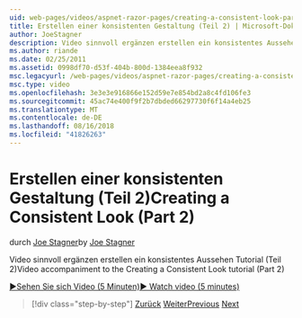 ```yaml
---
uid: web-pages/videos/aspnet-razor-pages/creating-a-consistent-look-part-2
title: Erstellen einer konsistenten Gestaltung (Teil 2) | Microsoft-Dokumentation
author: JoeStagner
description: Video sinnvoll ergänzen erstellen ein konsistentes Aussehen Tutorial (Teil 2)
ms.author: riande
ms.date: 02/25/2011
ms.assetid: 0998df70-d53f-404b-800d-1384eea8f932
msc.legacyurl: /web-pages/videos/aspnet-razor-pages/creating-a-consistent-look-part-2
msc.type: video
ms.openlocfilehash: 3e3e3e916866e152d59e7e854bd2a8c4fd106fe3
ms.sourcegitcommit: 45ac74e400f9f2b7dbded66297730f6f14a4eb25
ms.translationtype: MT
ms.contentlocale: de-DE
ms.lasthandoff: 08/16/2018
ms.locfileid: "41826263"
---
```

<a name="creating-a-consistent-look-part-2"></a><span data-ttu-id="917b5-103">Erstellen einer konsistenten Gestaltung (Teil 2)</span><span class="sxs-lookup"><span data-stu-id="917b5-103">Creating a Consistent Look (Part 2)</span></span>
====================
<span data-ttu-id="917b5-104">durch [Joe Stagner](https://github.com/JoeStagner)</span><span class="sxs-lookup"><span data-stu-id="917b5-104">by [Joe Stagner](https://github.com/JoeStagner)</span></span>

<span data-ttu-id="917b5-105">Video sinnvoll ergänzen erstellen ein konsistentes Aussehen Tutorial (Teil 2)</span><span class="sxs-lookup"><span data-stu-id="917b5-105">Video accompaniment to the Creating a Consistent Look tutorial (Part 2)</span></span>

[<span data-ttu-id="917b5-106">&#9654;Sehen Sie sich Video (5 Minuten)</span><span class="sxs-lookup"><span data-stu-id="917b5-106">&#9654; Watch video (5 minutes)</span></span>](https://channel9.msdn.com/Blogs/ASP-NET-Site-Videos/creating-a-consistent-look-part-2)

> [!div class="step-by-step"]
> <span data-ttu-id="917b5-107">[Zurück](creating-a-consistent-look-part-1.md)
> [Weiter](working-with-forms-part-1.md)</span><span class="sxs-lookup"><span data-stu-id="917b5-107">[Previous](creating-a-consistent-look-part-1.md)
[Next](working-with-forms-part-1.md)</span></span>
